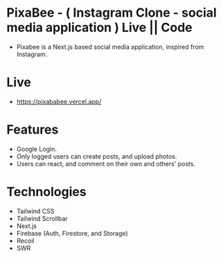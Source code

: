 # PixaBee - ( Instagram Clone - social media application )                                                                                          Live || Code
- Pixabee is a Next.js based social media application, inspired from Instagram.

# Live 
- https://pixababee.vercel.app/

# Features
- Google Login.
- Only logged users can create posts, and upload photos.
- Users can react, and comment on their own and others' posts.

# Technologies
- Tailwind CSS
- Tailwind Scrollbar
- Next.js
- Firebase (Auth, Firestore, and Storage)
- Recoil
- SWR

